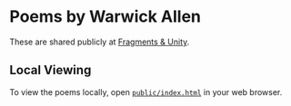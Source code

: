 # Poems by Warwick Allen

These are shared publicly at [Fragments &
Unity](https://fragments-and-unity.blogspot.com/).

## Local Viewing

To view the poems locally, open [`public/index.html`](public/index.html) in your web browser.
